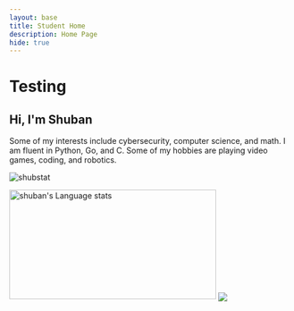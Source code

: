 ```yaml
---
layout: base
title: Student Home 
description: Home Page
hide: true
---
```


# Testing

<h2>Hi, I'm Shuban</h2>

<p> Some of my interests include cybersecurity, computer science, and math. I am fluent in Python, Go, and C. Some of my hobbies are playing video games, coding, and robotics. 

![shubstat](https://github-readme-stats.vercel.app/api?username=shuban-789&theme=transparent&show_icons=true)

<img height=196 width=370 src="https://github-readme-stats-salesp07.vercel.app/api/top-langs/?username=shuban-789&hide=jupyter%20notebook,css,scss,makefile,dockerfile,html,astro,typescript,javascript,mdx&langs_count=8&layout=compact&theme=transparent" alt="shuban's Language stats" />


<img align="center" src="https://skillicons.dev/icons?i=py,c,go,swift,js,docker,nginx,redhat,vscode,linux,bash,aws,blender,pytorch,tensorflow" />
